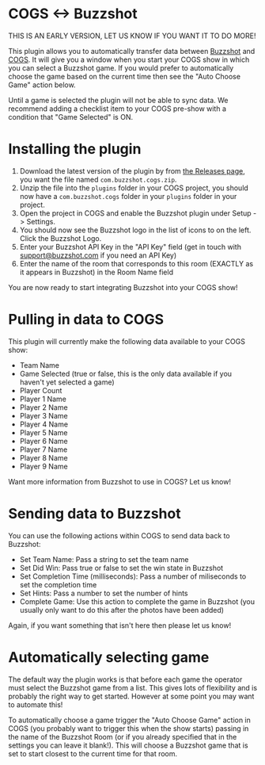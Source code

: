 # COGS <-> Buzzshot

THIS IS AN EARLY VERSION, LET US KNOW IF YOU WANT IT TO DO MORE!

This plugin allows you to automatically transfer data between [Buzzshot](https://buzzshot.com) and [COGS](https://cogs.show/).
It will give you a window when you start your COGS show in which you can select
a Buzzshot game. If you would prefer to automatically choose the game based on
the current time then see the "Auto Choose Game" action below.

Until a game is selected the plugin will not be able to sync data. We recommend
adding a checklist item to your COGS pre-show with a condition that "Game
Selected" is ON.


# Installing the plugin

1. Download the latest version of the plugin by from [the Releases
page](https://github.com/clockwork-dog/cogs-plugin-buzzshot/releases/), you want
the file named `com.buzzshot.cogs.zip`. 
2. Unzip the file into the `plugins` folder
in your COGS project, you should now have a `com.buzzshot.cogs` folder in your
`plugins` folder in your project.
3. Open the project in COGS and enable the Buzzshot plugin under Setup -> Settings.
4. You should now see the Buzzshot logo in the list of icons to on the left. Click the Buzzshot Logo.
5. Enter your Buzzshot API Key in the "API Key" field (get in touch with support@buzzshot.com if you need an API Key)
6. Enter the name of the room that corresponds to this room (EXACTLY as it appears in Buzzshot) in the Room Name field

You are now ready to start integrating Buzzshot into your COGS show!


# Pulling in data to COGS

This plugin will currently make the following data available to your COGS show:

- Team Name
- Game Selected (true or false, this is the only data available if you haven't yet selected a game)
- Player Count
- Player 1 Name
- Player 2 Name
- Player 3 Name
- Player 4 Name
- Player 5 Name
- Player 6 Name
- Player 7 Name
- Player 8 Name
- Player 9 Name
    
Want more information from Buzzshot to use in COGS? Let us know!


# Sending data to Buzzshot

You can use the following actions within COGS to send data back to Buzzshot:

- Set Team Name: Pass a string to set the team name
- Set Did Win: Pass true or false to set the win state in Buzzshot
- Set Completion Time (milliseconds): Pass a number of miliseconds to set the completion time
- Set Hints: Pass a number to set the number of hints
- Complete Game: Use this action to complete the game in Buzzshot (you usually only want to do this after the photos have been added)
 
Again, if you want something that isn't here then please let us know!
 
 
# Automatically selecting game

The default way the plugin works is that before each game the operator must
select the Buzzshot game from a list. This gives lots of flexibility and is
probably the right way to get started. However at some point you may want to
automate this!

To automatically choose a game trigger the "Auto Choose Game" action in COGS
(you probably want to trigger this when the show starts) passing in the name of
the Buzzshot Room (or if you already specified that in the settings you can
leave it blank!). This will choose a Buzzshot game that is set to start closest
to the current time for that room.
